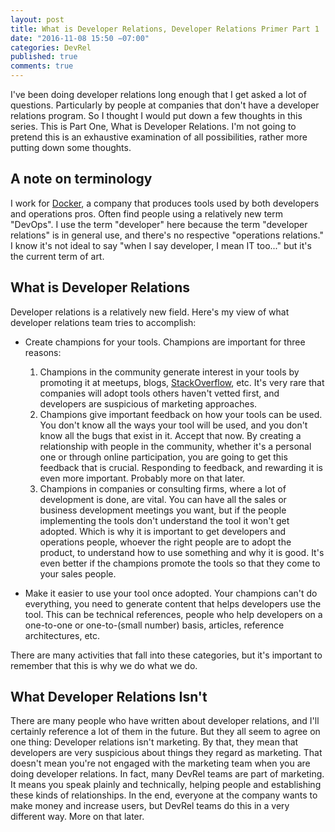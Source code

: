 ```yaml
---
layout: post
title: What is Developer Relations, Developer Relations Primer Part 1
date: "2016-11-08 15:50 −07:00"
categories: DevRel
published: true
comments: true
---
```


I've been doing developer relations long enough that I get asked a lot of questions. Particularly by people at companies that don't have a developer relations program. So I thought I would put down a few thoughts in this series. This is Part One, What is Developer Relations. I'm not going to pretend this is an exhaustive examination of all possibilities, rather more putting down some thoughts.

## A note on terminology
I work for [Docker](https://docker.com), a company that produces tools used by both developers and operations pros. Often find people using a relatively new term "DevOps". I use the term "developer" here because the term "developer relations" is in general use, and there's no respective "operations relations." I know it's not ideal to say "when I say developer, I mean IT too..." but it's the current term of art.

## What is Developer Relations

Developer relations is a relatively new field. Here's my view of what developer relations team tries to accomplish:

* Create champions for your tools. Champions are important for three reasons:
    1. Champions in the community generate interest in your tools by promoting it at meetups, blogs, [StackOverflow](https://stackoverflow.com), etc. It's very rare that companies will adopt tools others haven't vetted first, and developers are suspicious of marketing approaches.
    1. Champions give important feedback on how your tools can be used. You don't know all the ways your tool will be used, and you don't know all the bugs that exist in it. Accept that now. By creating a relationship with people in the community, whether it's a personal one or through online participation, you are going to get this feedback that is crucial. Responding to feedback, and rewarding it is even more important. Probably more on that later.
    1. Champions in companies or consulting firms, where a lot of development is done, are vital. You can have all the sales or business development meetings you want, but if the people implementing the tools don't understand the tool it won't get adopted. Which is why it is important to get developers and operations people, whoever the right people are to adopt the product, to understand how to use something and why it is good. It's even better if the champions promote the tools so that they come to your sales people.

* Make it easier to use your tool once adopted.
Your champions can't do everything, you need to generate content that helps developers use the tool. This can be technical references, people who help developers on a one-to-one or one-to-(small number) basis, articles, reference architectures, etc.

There are many activities that fall into these categories, but it's important to remember that this is why we do what we do.

## What Developer Relations Isn't
There are many people who have written about developer relations, and I'll certainly reference a lot of them in the future. But they all seem to agree on one thing: Developer relations isn't marketing. By that, they mean that developers are very suspicious about things they regard as marketing. That doesn't mean you're not engaged with the marketing team when you are doing developer relations. In fact, many DevRel teams are part of marketing. It means you speak plainly and technically, helping people and establishing these kinds of relationships. In the end, everyone at the company wants to make money and increase users, but DevRel teams do this in a very different way. More on that later. 